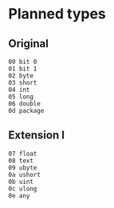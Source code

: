 # Planned types
## Original
```
00 bit 0
01 bit 1
02 byte
03 short
04 int
05 long
06 double
0d package
```
## Extension I
```
07 float
08 text
09 ubyte
0a ushort
0b uint
0c ulong
0e any
```